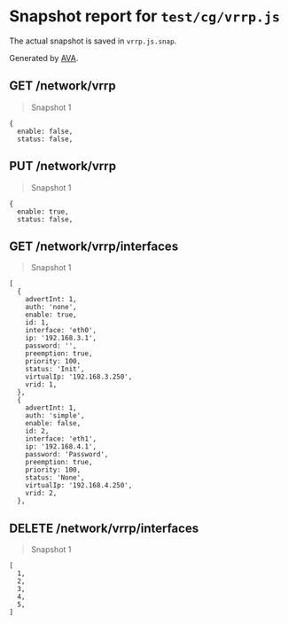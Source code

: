 # Snapshot report for `test/cg/vrrp.js`

The actual snapshot is saved in `vrrp.js.snap`.

Generated by [AVA](https://ava.li).

## GET /network/vrrp

> Snapshot 1

    {
      enable: false,
      status: false,
    

## PUT /network/vrrp

> Snapshot 1

    {
      enable: true,
      status: false,
    

## GET /network/vrrp/interfaces

> Snapshot 1

    [
      {
        advertInt: 1,
        auth: 'none',
        enable: true,
        id: 1,
        interface: 'eth0',
        ip: '192.168.3.1',
        password: '',
        preemption: true,
        priority: 100,
        status: 'Init',
        virtualIp: '192.168.3.250',
        vrid: 1,
      },
      {
        advertInt: 1,
        auth: 'simple',
        enable: false,
        id: 2,
        interface: 'eth1',
        ip: '192.168.4.1',
        password: 'Password',
        preemption: true,
        priority: 100,
        status: 'None',
        virtualIp: '192.168.4.250',
        vrid: 2,
      },
    

## DELETE /network/vrrp/interfaces

> Snapshot 1

    [
      1,
      2,
      3,
      4,
      5,
    ]